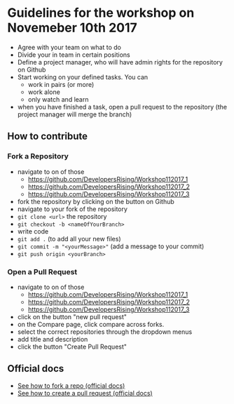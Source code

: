 # Guidelines for the workshop on Novemeber 10th 2017

- Agree with your team on what to do
- Divide your in team in certain positions
- Define a project manager, who will have admin rights for the repository on Github
- Start working on your defined tasks. You can
  - work in pairs (or more)
  - work alone
  - only watch and learn
- when you have finished a task, open a pull request to the repository (the project manager will merge the branch)


## How to contribute

### Fork a Repository

- navigate to on of those
  - https://github.com/DevelopersRising/Workshop112017_1
  - https://github.com/DevelopersRising/Workshop112017_2
  - https://github.com/DevelopersRising/Workshop112017_3
- fork the repository by clicking on the button on Github
- navigate to your fork of the repository
- `git clone <url>` the repository
- `git checkout -b <nameOfYourBranch>`
- write code
- `git add .` (to add all your new files)
- `git commit -m "<yourMessage>"` (add a message to your commit)
- `git push origin <yourBranch>`

### Open a Pull Request

- navigate to on of those
  - https://github.com/DevelopersRising/Workshop112017_1
  - https://github.com/DevelopersRising/Workshop112017_2
  - https://github.com/DevelopersRising/Workshop112017_3
- click on the button "new pull request"
- on the Compare page, click compare across forks.
- select the correct repositories through the dropdown menus
- add title and description
- click the button "Create Pull Request"


## Official docs

- [See how to fork a repo (official docs) ](https://help.github.com/articles/fork-a-repo/)
- [See how to create a pull request (official docs) ](https://help.github.com/articles/creating-a-pull-request-from-a-fork/)